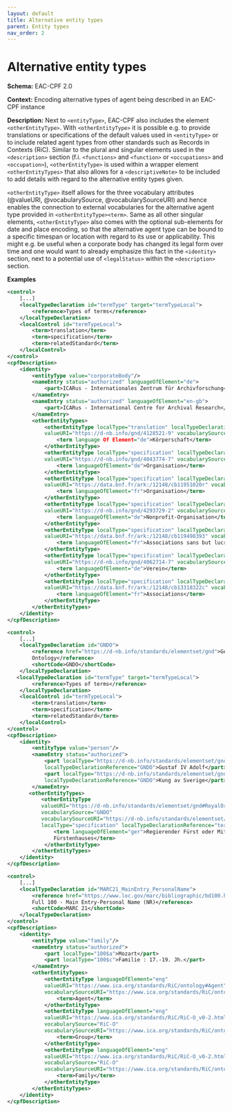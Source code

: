 ```yaml
---
layout: default
title: Alternative entity types
parent: Entity types
nav_order: 2
---
```


# Alternative entity types

**Schema:** 
EAC-CPF 2.0

**Context:** 
Encoding alternative types of agent being described in an EAC-CPF instance

**Description:** 
Next to `<entityType>`, EAC-CPF also includes the element `<otherEntityType>`. With `<otherEntityType>` it is possible e.g. to provide translations or specifications of the default values used in `<entityType>` or to include related agent types from other standards such as Records in Contexts (RiC). 
Similar to the plural and singular elements used in the `<description>` section (f.i. `<functions>` and `<function>` or `<occupations>` and `<occupation>`), `<otherEntityType>` is used within a wrapper element `<otherEntityTypes>` that also allows for a `<descriptiveNote>` to be included to add details with regard to the alternative entity types given. 

`<otherEntityType>` itself allows for the three vocabulary attributes (@valueURI, @vocabularySource, @vocabularySourceURI) and hence enables the connection to external vocabularies for the alternative agent type provided in `<otherEntityType><term>`. Same as all other singular elements, `<otherEntityType>` also comes with the optional sub-elements for date and place encoding, so that the alternative agent type can be bound to a specific timespan or location with regard to its use or applicability. This might e.g. be useful when a corporate body has changed its legal form over time and one would want to already emphasize this fact in the `<identity>` section, next to a potential use of `<legalStatus>` within the `<description>` section. 

**Examples**
```xml
<control>
    [...]
    <localTypeDeclaration id="termType" target="termTypeLocal">
        <reference>Types of terms</reference>
    </localTypeDeclaration>
    <localControl id="termTypeLocal">
        <term>translation</term>
        <term>specification</term>
        <term>relatedStandard</term>
    </localControl>
</control>
<cpfDescription>
    <identity>
        <entityType value="corporateBody"/>
        <nameEntry status="authorized" languageOfElement="de">
            <part>ICARus - Internationales Zentrum für Archivforschung</part>
        </nameEntry>
        <nameEntry status="authorized" languageOfElement="en-gb">
            <part>ICARus - International Centre for Archival Research</part>
        </nameEntry>
        <otherEntityTypes>
            <otherEntityType localType="translation" localTypeDeclarationReference="termType" 
            valueURI="https://d-nb.info/gnd/4128521-9" vocabularySource="GND">
                <term language Of Element="de">Körperschaft</term>
            </otherEntityType>
            <otherEntityType localType="specification" localTypeDeclarationReference="termType" 
            valueURI="https://d-nb.info/gnd/4043774-7" vocabularySource="GND">
                <term languageOfElement="de">Organisation</term>
            </otherEntityType>
            <otherEntityType localType="specification" localTypeDeclarationReference="termType" 
            valueURI="https://data.bnf.fr/ark:/12148/cb11951020r" vocabularySource="RAMEAU">
                <term languageOfElement="fr">Organisation</term>
            </otherEntityType>
            <otherEntityType localType="specification" localTypeDeclarationReference="termType" 
            valueURI="https://d-nb.info/gnd/4293729-2" vocabularySource="GND">
                <term languageOfElement="de">Nonprofit-Organisation</term>
            </otherEntityType>
            <otherEntityType localType="specification" localTypeDeclarationReference="termType" 
            valueURI="https://data.bnf.fr/ark:/12148/cb119498393" vocabularySource="RAMEAU">
                <term languageOfElement="fr">Associations sans but lucratif</term>
            </otherEntityType>
            <otherEntityType localType="specification" localTypeDeclarationReference="termType" 
            valueURI="https://d-nb.info/gnd/4062714-7" vocabularySource="GND">
                <term languageOfElement="de">Verein</term>
            </otherEntityType>
            <otherEntityType localType="specification" localTypeDeclarationReference="termType" 
            valueURI="https://data.bnf.fr/ark:/12148/cb13318322c" vocabularySource="RAMEAU">
                <term languageOfElement="fr">Associations</term>
            </otherEntityType>
        </otherEntityTypes>
    </identity>
</cpfDescription>
```
```xml
<control>
    [...]
    <localTypeDeclaration id="GNDO">
        <reference href="https://d-nb.info/standards/elementset/gnd">Gemeinsame Normdatei 
        Ontology</reference>
        <shortCode>GNDO</shortCode>
    </localTypeDeclaration>
   <localTypeDeclaration id="termType" target="termTypeLocal">
        <reference>Types of terms</reference>
    </localTypeDeclaration>
    <localControl id="termTypeLocal">
        <term>translation</term>
        <term>specification</term>
        <term>relatedStandard</term>
    </localControl>
</control>
<cpfDescription>
    <identity>
        <entityType value="person"/>
        <nameEntry status="authorized">
            <part localType="https://d-nb.info/standards/elementset/gnd#personalName" 
            localTypeDeclarationReference="GNDO">Gustaf IV Adolf</part>
            <part localType="https://d-nb.info/standards/elementset/gnd#nameAddition" 
            localTypeDeclarationReference="GNDO">Kung av Sverige</part>
        </nameEntry>
       <otherEntityTypes>
           <otherEntityType 
           valueURI="https://d-nb.info/standards/elementset/gnd#RoyalOrMemberOfARoyalHouse" 
           vocabularySource="GNDO" 
           vocabularySourceURI="https://d-nb.info/standards/elementset/gnd#"
           localType="specification" localTypeDeclarationReference="termType">
               <term languageOfElement="ger">Regierender Fürst oder Mitglied eines regierenden 
               Fürstenhauses</term>
            </otherEntityType>
        </otherEntityTypes>
    </identity>
</cpfDescription>
```
```xml
<control>
    [...]
    <localTypeDeclaration id="MARC21_MainEntry_PersonalName">
        <reference href="https://www.loc.gov/marc/bibliographic/bd100.html">MARC 21 Bibliographic 
        Full 100 - Main Entry-Personal Name (NR)</reference>
        <shortCode>MARC 21</shortCode>
    </localTypeDeclaration>
</control>
<cpfDescription>
    <identity>
        <entityType value="family"/>		
        <nameEntry status="authorized">
            <part localType="100$a">Mozart</part>
            <part localType="100$c">Familie : 17.-19. Jh.</part>
        </nameEntry>
        <otherEntityTypes>
            <otherEntityType languageOfElement="eng" 
            valueURI="https://www.ica.org/standards/RiC/ontology#Agent" vocabularySource="RiC-O" 
            vocabularySourceURI="https://www.ica.org/standards/RiC/ontology">
                <term>Agent</term>
            </otherEntityType>
            <otherEntityType languageOfElement="eng" 
            valueURI="https://www.ica.org/standards/RiC/RiC-O_v0-2.html#Group" 
            vocabularySource="RiC-O" 
            vocabularySourceURI="https://www.ica.org/standards/RiC/ontology">
                <term>Group</term>
            </otherEntityType>
            <otherEntityType languageOfElement="eng" 
            valueURI="https://www.ica.org/standards/RiC/RiC-O_v0-2.html#Family" 
            vocabularySource="RiC-O" 
            vocabularySourceURI="https://www.ica.org/standards/RiC/ontology">
                <term>Family</term>
            </otherEntityType>
        </otherEntityTypes>
    </identity>
</cpfDescription>
```
